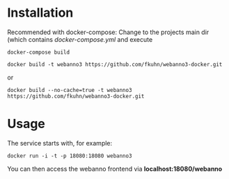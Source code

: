Installation
============

Recommended with docker-compose:
Change to the projects main dir (which contains *docker-compose.yml* and execute 
```shell
docker-compose build 
```



```shell
docker build -t webanno3 https://github.com/fkuhn/webanno3-docker.git
```
or 
```shell
docker build --no-cache=true -t webanno3 https://github.com/fkuhn/webanno3-docker.git
```

Usage
=====
The service starts with, for example:

```shell
docker run -i -t -p 18080:18080 webanno3
```

You can then access the webanno frontend via **localhost:18080/webanno** 

